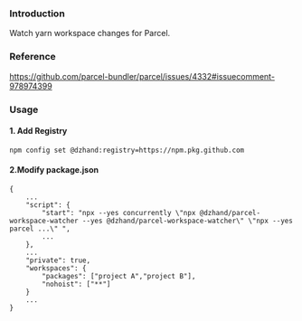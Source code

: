 
### Introduction

Watch yarn workspace changes for Parcel.

### Reference 

https://github.com/parcel-bundler/parcel/issues/4332#issuecomment-978974399


### Usage

#### 1. Add Registry

    npm config set @dzhand:registry=https://npm.pkg.github.com

#### 2.Modify package.json
    {
        ...
        "script": {
            "start": "npx --yes concurrently \"npx @dzhand/parcel-workspace-watcher --yes @dzhand/parcel-workspace-watcher\" \"npx --yes parcel ...\" ",
            ...
        },
        ...
        "private": true,
        "workspaces": {
            "packages": ["project A","project B"],
            "nohoist": ["**"]
        }
        ...
    }